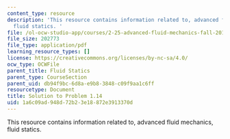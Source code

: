 ```yaml
---
content_type: resource
description: 'This resource contains information related to, advanced fluid mechanics,
  fluid statics. '
file: /ol-ocw-studio-app/courses/2-25-advanced-fluid-mechanics-fall-2013/1a6c09ad948d72b23e18872e3913370d_MIT2_25F13_Shapi1.14_Solu.pdf
file_size: 202773
file_type: application/pdf
learning_resource_types: []
license: https://creativecommons.org/licenses/by-nc-sa/4.0/
ocw_type: OCWFile
parent_title: Fluid Statics
parent_type: CourseSection
parent_uid: db94f9bc-6d8a-e9b8-3848-c09f9aa1c6ff
resourcetype: Document
title: Solution to Problem 1.14
uid: 1a6c09ad-948d-72b2-3e18-872e3913370d
---
```

This resource contains information related to, advanced fluid mechanics, fluid statics. 